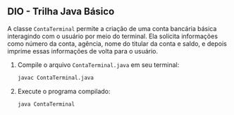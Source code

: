 ## DIO - Trilha Java Básico

A classe `ContaTerminal` permite a criação de uma conta bancária básica interagindo com o usuário por meio do terminal. Ela solicita informações como número da conta, agência, nome do titular da conta e saldo, e depois imprime essas informações de volta para o usuário.

1. Compile o arquivo `ContaTerminal.java` em seu terminal:
   ```bash
   javac ContaTerminal.java

2. Execute o programa compilado:
   ```bash
   java ContaTerminal
